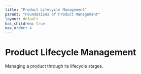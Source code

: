 ```yaml
---
title: "Product Lifecycle Management"
parent: "Foundations of Product Management"
layout: default
has_children: true
nav_order: 4
---
```


# Product Lifecycle Management

Managing a product through its lifecycle stages.
